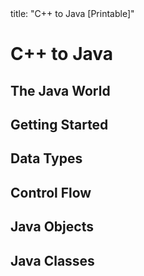 <frontmatter>
title: "C++ to Java [Printable]"
</frontmatter>

<link rel="stylesheet" href="{{baseUrl}}/css/textbook.css">

<div class="website-content">

<div id="main">

# C++ to Java

<include src="about/unit-inParent-asFlat-print.md" boilerplate />

## The Java World

<include src="javaWorld/what/unit-inParent-asFlat-print.md" boilerplate />
<include src="javaWorld/how/unit-inParent-asFlat-print.md" boilerplate />
<include src="javaWorld/editions/unit-inParent-asFlat-print.md" boilerplate />

## Getting Started

<include src="gettingStarted/installation/unit-inParent-asFlat-print.md" boilerplate />
<include src="gettingStarted/helloWorld/unit-inParent-asFlat-print.md" boilerplate />
<include src="gettingStarted/compiling/unit-inParent-asFlat-print.md" boilerplate />
<include src="gettingStarted/running/unit-inParent-asFlat-print.md" boilerplate />

## Data Types

<include src="dataTypes/primitiveTypes/unit-inParent-asFlat-print.md" boilerplate />
<include src="dataTypes/variables/unit-inParent-asFlat-print.md" boilerplate />
<include src="dataTypes/operators/unit-inParent-asFlat-print.md" boilerplate />
<include src="dataTypes/arrays/unit-inParent-asFlat-print.md" boilerplate />

## Control Flow

<include src="controlFlow/branching/unit-inParent-asFlat-print.md" boilerplate />
<include src="controlFlow/loops/unit-inParent-asFlat-print.md" boilerplate />
<include src="controlFlow/methods/unit-inParent-asFlat-print.md" boilerplate />

## Java Objects

<include src="objects/usingObjects/unit-inParent-asFlat-print.md" boilerplate />
<include src="objects/instanceMembers/unit-inParent-asFlat-print.md" boilerplate />
<include src="objects/passingObjects/unit-inParent-asFlat-print.md" boilerplate />
<include src="objects/garbageCollection/unit-inParent-asFlat-print.md" boilerplate />

## Java Classes

<include src="classes/definingClasses/unit-inParent-asFlat-print.md" boilerplate />
<include src="classes/gettersAndSetters/unit-inParent-asFlat-print.md" boilerplate />
<include src="classes/classLevelMembers/unit-inParent-asFlat-print.md" boilerplate />



</div>

</div>
